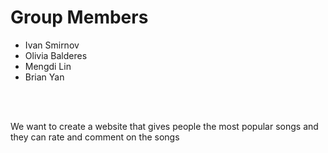 <h1>Group Members</h1>
<ul>
<li>Ivan Smirnov</li>
<li>Olivia Balderes</li>
<li>Mengdi Lin</li>
<li>Brian Yan</li>
</ul>
<br></br>
<p>We want to create a website that gives people the most popular songs and they can rate and comment on the songs</p>